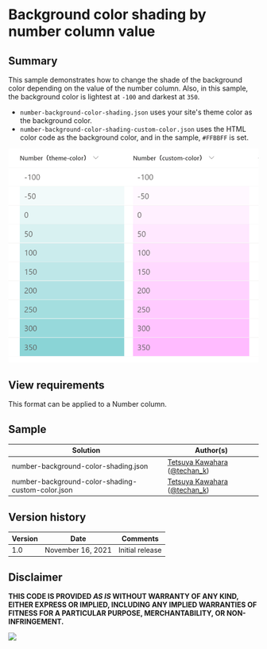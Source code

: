 # Background color shading by number column value

## Summary
This sample demonstrates how to change the shade of the background color depending on the value of the number column. Also, in this sample, the background color is lightest at `-100` and darkest at `350`.

- `number-background-color-shading.json` uses your site's theme color as the background color.
- `number-background-color-shading-custom-color.json` uses the HTML color code as the background color, and in the sample, `#FFBBFF` is set.

![screenshot of the sample](./assets/screenshot.png)

## View requirements

This format can be applied to a Number column.

## Sample

Solution|Author(s)
--------|---------
number-background-color-shading.json | [Tetsuya Kawahara](https://github.com/tecchan1107) ([@techan_k](https://twitter.com/techan_k))
number-background-color-shading-custom-color.json | [Tetsuya Kawahara](https://github.com/tecchan1107) ([@techan_k](https://twitter.com/techan_k))

## Version history

Version |Date             |Comments
--------|-----------------|----------------
1.0     |November 16, 2021|Initial release

## Disclaimer
**THIS CODE IS PROVIDED *AS IS* WITHOUT WARRANTY OF ANY KIND, EITHER EXPRESS OR IMPLIED, INCLUDING ANY IMPLIED WARRANTIES OF FITNESS FOR A PARTICULAR PURPOSE, MERCHANTABILITY, OR NON-INFRINGEMENT.**

<img src="https://pnptelemetry.azurewebsites.net/list-formatting/column-samples/number-background-color-shading" />